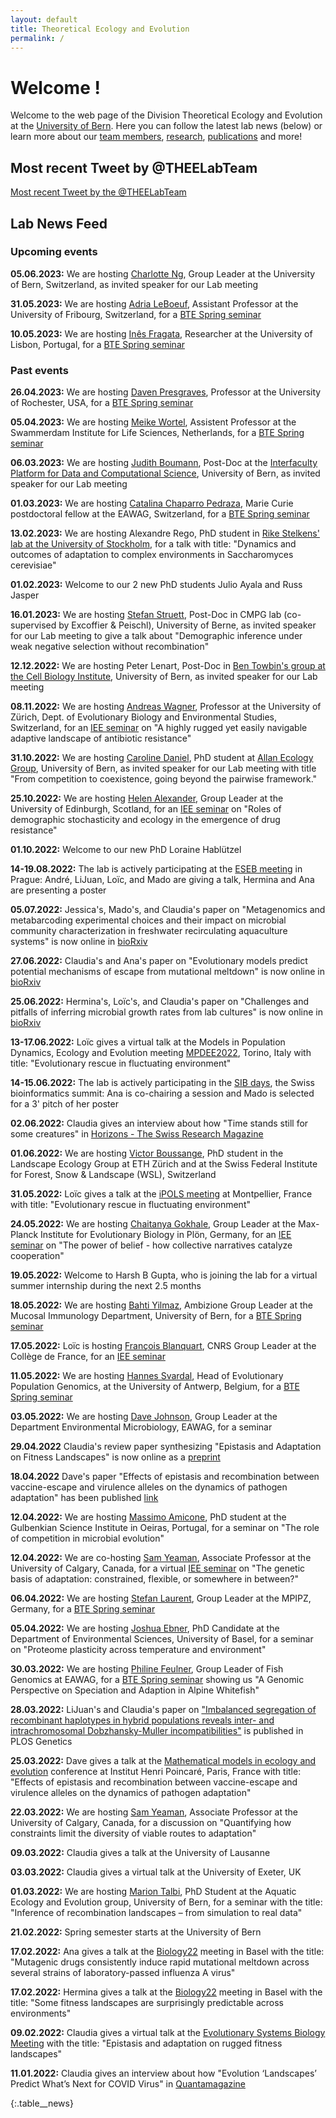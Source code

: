 ```yaml
---
layout: default
title: Theoretical Ecology and Evolution
permalink: /
---
```

# Welcome !

Welcome to the web page of the Division Theoretical Ecology and Evolution at the [University of Bern](http://www.thee.iee.unibe.ch/index_eng.html). Here you can follow the latest lab news (below) or learn more about our [team members](https://banklab.github.io/people/), [research](https://banklab.github.io/research/), [publications](https://banklab.github.io/publications/) and more!

## Most recent Tweet by @THEELabTeam

<div class="twitter_feed">
  <a class="twitter-timeline" data-lang="en" data-width="550" data-height="680" data-dnt="true" data-theme="light" data-chrome="nofooter transparent" data-link-color="#15484c" data-tweet-limit="1" href="https://twitter.com/THEELabTeam?ref_src=twsrc%5Etfw">Most recent Tweet by the @THEELabTeam</a> 
  <script async src="https://platform.twitter.com/widgets.js" charset="utf-8"></script>
</div>

## Lab News Feed


### Upcoming events

**05.06.2023:** We are hosting [Charlotte Ng](https://www.dbmr.unibe.ch/research/personenpool_programs_and_indie_groups/oncogenomics/dr_ng_charlotte_kiu_yan/index_eng.html), Group Leader at the University of Bern, Switzerland, as invited speaker for our Lab meeting

**31.05.2023:** We are hosting [Adria LeBoeuf](https://www.unifr.ch/bio/en/groups/leboeuf-group/), Assistant Professor at the University of Fribourg, Switzerland, for a [BTE Spring seminar](https://www.iee.unibe.ch/studies/lecture_series_in_behavioral_theoretical_and_evolutionary_biology/index_eng.html)

**10.05.2023:** We are hosting [Inês Fragata](https://ce3c.ciencias.ulisboa.pt/member/inesfragata), Researcher at the University of Lisbon, Portugal, for a [BTE Spring seminar](https://www.iee.unibe.ch/studies/lecture_series_in_behavioral_theoretical_and_evolutionary_biology/index_eng.html)

### Past events

**26.04.2023:** We are hosting [Daven Presgraves](https://www.sas.rochester.edu/bio/people/faculty/presgraves_daven/), Professor at the University of Rochester, USA, for a [BTE Spring seminar](https://www.iee.unibe.ch/studies/lecture_series_in_behavioral_theoretical_and_evolutionary_biology/index_eng.html)

**05.04.2023:** We are hosting [Meike Wortel](https://www.uva.nl/en/profile/w/o/m.t.wortel/m.t.wortel.html?cb), Assistent Professor at the Swammerdam Institute for Life Sciences, Netherlands, for a [BTE Spring seminar](https://www.iee.unibe.ch/studies/lecture_series_in_behavioral_theoretical_and_evolutionary_biology/index_eng.html)

**06.03.2023:** We are hosting [Judith Boumann](https://www.ispm.unibe.ch/about_us/staff/bouman_judith/index_eng.html), Post-Doc at the [Interfaculty Platform for Data and Computational Science](https://www.ispm.unibe.ch/research/research_groups_and_themes/input/index_eng.html), University of Bern, as invited speaker for our Lab meeting

**01.03.2023:** We are hosting [Catalina Chaparro Pedraza](https://www.eawag.ch/en/about-us/portrait/organisation/staff/profile/catalina-chaparro-pedraza/show/), Marie Curie postdoctoral fellow at the EAWAG, Switzerland, for a [BTE Spring seminar](https://www.iee.unibe.ch/studies/lecture_series_in_behavioral_theoretical_and_evolutionary_biology/index_eng.html)

**13.02.2023:** We are hosting Alexandre Rego, PhD student in [Rike Stelkens' lab at the University of Stockholm](https://stelkenslab.com/people/), for a talk with title: "Dynamics and outcomes of adaptation to complex environments in Saccharomyces cerevisiae"

**01.02.2023:** Welcome to our 2 new PhD students Julio Ayala and Russ Jasper

**16.01.2023:** We are hosting [Stefan Struett](https://www.cmpg.iee.unibe.ch/about_us/team/researchers/dr_struett_stefan/index_eng.html), Post-Doc in CMPG lab (co-supervised by Excoffier & Peischl), University of Berne, as invited speaker for our Lab meeting to give a talk about "Demographic inference under weak negative selection without recombination"

**12.12.2022:** We are hosting Peter Lenart, Post-Doc in [Ben Towbin's group at the Cell Biology Institute](https://www.towbinlab.org/), University of Bern, as invited speaker for our Lab meeting

**08.11.2022:** We are hosting [Andreas Wagner](https://www.ieu.uzh.ch/wagner/), Professor at the University of Zürich, Dept. of Evolutionary Biology
and Environmental Studies, Switzerland, for an [IEE seminar](https://www.iee.unibe.ch/studies/lecture_series_in_ecology_and_evolution/index_eng.html) on "A highly rugged yet easily navigable adaptive landscape of antibiotic resistance"

**31.10.2022:** We are hosting [Caroline Daniel](https://allanecology.com/about-us/people/caroline-daniel/), PhD student at [Allan Ecology Group](https://allanecology.com/), University of Bern, as invited speaker for our Lab meeting with title "From competition to coexistence, going beyond the pairwise framework."

**25.10.2022:** We are hosting [Helen Alexander](https://www.ed.ac.uk/biology/groups/alexander), Group Leader at the University of Edinburgh, Scotland, for an [IEE seminar](https://www.iee.unibe.ch/studies/lecture_series_in_ecology_and_evolution/index_eng.html) on "Roles of demographic stochasticity and ecology in the emergence of drug resistance"

**01.10.2022:** Welcome to our new PhD Loraine Hablützel

**14-19.08.2022:** The lab is actively participating at the [ESEB meeting](https://www.eseb2022.cz/) in Prague: André, LiJuan, Loïc, and Mado are giving a talk, Hermina and Ana are presenting a poster

**05.07.2022:** Jessica's, Mado's, and Claudia's paper on "Metagenomics and metabarcoding experimental choices and their impact on microbial community characterization in freshwater recirculating aquaculture systems" is now online in [bioRxiv](https://www.biorxiv.org/content/10.1101/2022.07.05.498813v1.full)

**27.06.2022:** Claudia's and Ana's paper on "Evolutionary models predict potential mechanisms of escape from mutational meltdown" is now online in [bioRxiv](https://www.biorxiv.org/content/10.1101/2022.06.21.496937v2)

**25.06.2022:** Hermina's, Loïc's, and Claudia's paper on "Challenges and pitfalls of inferring microbial growth rates from lab cultures" is now online in [bioRxiv](https://www.biorxiv.org/content/10.1101/2022.06.24.497412v1)

**13-17.06.2022:** Loïc gives a virtual talk at the Models in Population Dynamics, Ecology and Evolution meeting [MPDEE2022](https://sites.google.com/view/mpdee2022), Torino, Italy with title: "Evolutionary rescue in fluctuating environment"

**14-15.06.2022:** The lab is actively participating in the [SIB days](https://sibdays.sib.swiss/about-sib-days), the Swiss bioinformatics summit: Ana is co-chairing a session and Mado is selected for a 3' pitch of her poster

**02.06.2022:** Claudia gives an interview about how "Time stands still for some creatures" in [Horizons - The Swiss Research Magazine](https://www.horizons-mag.ch/2022/06/02/time-stands-still-for-some-creatures/)

**01.06.2022:** We are hosting [Victor Boussange](https://ele.ethz.ch/the-group/people/person-detail/victor-boussange.html), PhD student in the Landscape Ecology Group at ETH Zürich and at the Swiss Federal Institute for Forest, Snow & Landscape (WSL), Switzerland

**31.05.2022:** Loïc gives a talk at the [iPOLS meeting](https://gdripols.wordpress.com/meeting-montpellier-2021/) at Montpellier, France with title: "Evolutionary rescue in fluctuating environment"

**24.05.2022:** We are hosting [Chaitanya Gokhale](https://tecoevo.github.io/), Group Leader at the Max-Planck Institute for Evolutionary Biology in Plön, Germany, for an [IEE seminar](https://www.iee.unibe.ch/studies/lecture_series_in_ecology_and_evolution/index_eng.html) on "The power of belief - how collective narratives catalyze cooperation"

**19.05.2022:** Welcome to Harsh B Gupta, who is joining the lab for a virtual summer internship during the next 2.5 months

**18.05.2022:** We are hosting [Bahti Yilmaz](https://www.mucosalimmunology.ch/en/lab-members/dr-bahtiyar-yilmaz.html), Ambizione Group Leader at the Mucosal Immunology Department, University of Bern, for a [BTE Spring seminar](https://www.iee.unibe.ch/studies/lecture_series_in_behavioral_theoretical_and_evolutionary_biology/index_eng.html)

**17.05.2022:** Loïc is hosting [François Blanquart](https://sites.google.com/site/francoisblanquart/home), CNRS Group Leader at the Collège de France, for an [IEE seminar](https://www.iee.unibe.ch/studies/lecture_series_in_ecology_and_evolution/index_eng.html)

**11.05.2022:** We are hosting [Hannes Svardal](https://www.uantwerpen.be/en/staff/hannes-svardal/svardal-lab/), Head of Evolutionary Population Genomics, at the University of Antwerp, Belgium, for a [BTE Spring seminar](https://www.iee.unibe.ch/studies/lecture_series_in_behavioral_theoretical_and_evolutionary_biology/index_eng.html)

**03.05.2022:** We are hosting [Dave Johnson](https://www.eawag.ch/en/aboutus/portrait/organisation/staff/profile/david-johnson/show/), Group Leader at the Department Environmental Microbiology, EAWAG, for a seminar

**29.04.2022** Claudia's review paper synthesizing "Epistasis and Adaptation on Fitness Landscapes" is now online as a [preprint](https://arxiv.org/abs/2204.13321)

**18.04.2022** Dave's paper "Effects of epistasis and recombination between vaccine-escape and virulence alleles on the dynamics of pathogen adaptation" has been published [link](https://doi.org/10.1038/s41559-022-01709-y)

**12.04.2022:** We are hosting [Massimo Amicone](https://scholar.google.ch/citations?user=i-kYxE4AAAAJ&hl=en&oi=ao), PhD student at the Gulbenkian Science Institute in Oeiras, Portugal, for a seminar on "The role of competition in microbial evolution"

**12.04.2022:** We are co-hosting [Sam Yeaman](https://yeamanlab.weebly.com/), Associate Professor at the University of Calgary, Canada, for a virtual [IEE seminar](https://www.iee.unibe.ch/studies/lecture_series_in_ecology_and_evolution/index_eng.html) on "The genetic basis of adaptation: constrained, flexible, or somewhere in between?"

**06.04.2022:** We are hosting [Stefan Laurent](https://www.mpipz.mpg.de/laurent), Group Leader at the MPIPZ, Germany, for a [BTE Spring seminar](https://www.iee.unibe.ch/studies/lecture_series_in_behavioral_theoretical_and_evolutionary_biology/index_eng.html)

**05.04.2022:** We are hosting [Joshua Ebner](https://duw.unibas.ch/en/research-groups/geoecology/staff/joshua-niklas-ebner/), PhD Candidate at the Department of Environmental Sciences, University of Basel, for a seminar on "Proteome plasticity across temperature and environment"

**30.03.2022:** We are hosting [Philine Feulner](https://www.eawag.ch/en/department/fishec/main-focus/fish-genomics/), Group Leader of Fish Genomics at EAWAG, for a [BTE Spring seminar](https://www.iee.unibe.ch/studies/lecture_series_in_behavioral_theoretical_and_evolutionary_biology/index_eng.html) showing us "A Genomic Perspective on Speciation and Adaption in Alpine Whitefish"

**28.03.2022:** LiJuan's and Claudia's paper on ["Imbalanced segregation of recombinant haplotypes in hybrid populations reveals inter- and intrachromosomal Dobzhansky-Muller incompatibilities"](https://journals.plos.org/plosgenetics/article?id=10.1371/journal.pgen.1010120) is published in PLOS Genetics

**25.03.2022:** Dave gives a talk at the [Mathematical models in ecology and evolution](https://matmodecoevo-22.sciencesconf.org/) conference at Institut Henri Poincaré, Paris, France with title: "Effects of epistasis and recombination between vaccine-escape and virulence alleles on the dynamics of pathogen adaptation"

**22.03.2022:** We are hosting [Sam Yeaman](https://yeamanlab.weebly.com/), Associate Professor at the University of Calgary, Canada, for a discussion on "Quantifying how constraints limit the diversity of viable routes to adaptation"

**09.03.2022:** Claudia gives a talk at the University of Lausanne

**03.03.2022:** Claudia gives a virtual talk at the University of Exeter, UK 

**01.03.2022:** We are hosting [Marion Talbi](https://www.aqua.iee.unibe.ch/about_us/team/marion_talbi/talbi_marion/index_eng.html), PhD Student at the Aquatic Ecology and Evolution group, University of Bern, for a seminar with the title: "Inference of recombination landscapes – from simulation to real data"

**21.02.2022:** Spring semester starts at the University of Bern

**17.02.2022:** Ana gives a talk at the [Biology22](https://biology22.ch/) meeting in Basel with the title: "Mutagenic drugs consistently induce rapid mutational meltdown across several strains of laboratory-passed influenza A virus"

**17.02.2022:** Hermina gives a talk at the [Biology22](https://biology22.ch/) meeting in Basel with the title: "Some fitness landscapes are surprisingly predictable across environments"

**09.02.2022:** Claudia gives a virtual talk at the [Evolutionary Systems Biology Meeting](https://coursesandconferences.wellcomeconnectingscience.org/event/evolutionary-systems-biology-virtual-conference-20220209/) with the title: "Epistasis and adaptation on rugged fitness landscapes"

**11.01.2022:** Claudia gives an interview about how "Evolution ‘Landscapes’ Predict What’s Next for COVID Virus" in [Quantamagazine](https://www.quantamagazine.org/evolution-landscapes-predict-whats-next-for-covid-virus-20220111/)

{:.table__news}
